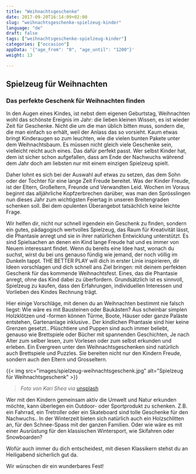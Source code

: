 ```yaml
---
title: "Weihnachtsgeschenke"
date: 2017-09-20T16:14:09+02:00
slug: "weihnachtsgeschenke-spielzeug-kinder"
language: "de"
draft: false
tags: ["weihnachtsgeschenke-spielzeug-kinder"]
categories: ["occasion"]
appData: '{"age_from": "0", "age_until": "1200"}'
weight: 13

---
```


## Spielzeug für Weihnachten

### Das perfekte Geschenk für Weihnachten finden

In den Augen eines Kindes, ist nebst dem eigenen Geburtstag, Weihnachten wohl das schönste Ereignis im Jahr: die lieben kleinen Wissen, es ist wieder Zeit für Geschenke. Nicht die um die man üblich bitten muss, sondern die, die man einfach so erhält, weil der Anlass das so vorsieht. Kaum etwas bringt Kinderaugen so zum leuchten, wie die vielen bunten Pakete unter dem Weihnachtsbaum. Es müssen nicht gleich viele Geschenke  sein, vielleicht reicht auch eines. Das dafür perfekt passt. Wer selbst Kinder hat, dem ist sicher schon aufgefallen, dass am Ende der Nachwuchs während dem Jahr doch am liebsten nur mit einem einzigen Spielzeug spielt.

Daher lohnt es sich bei der Auswahl auf etwas zu setzen, das dem Sohn oder der Tochter für eine lange Zeit Freude bereitet.
Was der Kinder Freude, ist der Eltern, Großeltern, Freunde und Verwandten Leid. Wochen im Voraus beginnt das alljährliche Kopfzerbrechen darüber, was man den Sprösslingen nun dieses Jahr zum wichtigsten Feiertag in unseren Breitengraden schenken soll. Bei dem opulenten Überangebot tatsächlich keine leichte Frage.

Wir helfen dir, nicht nur schnell irgendein ein Geschenk zu finden, sondern ein gutes, pädagogisch wertvolles Spielzeug, das Raum für Kreativität lässt, die Phantasie anregt und sie in ihrer natürlichen Entwicklung unterstützt. Es sind Spielsachen an denen ein Kind lange Freude hat und es immer von Neuem interessant findet.
Wenn du bereits eine Idee hast, wonach du suchst, wirst du bei uns genauso fündig wie jemand, der noch völlig im Dunkeln tappt. THE BETTER PLAY will dich in erster Linie inspirieren, dir Ideen vorschlagen und dich schnell ans Ziel bringen: mit deinem perfekten Geschenk für das kommende Weihnachtsfest. Eines, das die Phantasie anregt, ohne das Kind dabei zu überfordern. Grundsätzlich ist es sinnvoll, Spielzeug zu kaufen, dass den Erfahrungen, individuellen Interessen und Vorlieben des Kindes Rechnung trägt.

Hier einige Vorschläge, mit denen du an Weihnachten bestimmt nie falsch liegst: Wie wäre es mit Bausteinen oder Baukästen? Aus scheinbar simplen Holzklötzen und -formen können Türme, Boote, Häuser oder ganze Paläste entstehen, Gartenanlage inklusive.. Der kindlichen Phantasie sind hier keine Grenzen gesetzt.. Plüschtiere und Puppen sind auch immer beliebt, genauso wie Brettspiele oder Bücher mit spannenden Geschichten, Je nach Alter zum selber lesen, zum Vorlesen oder zum selbst erkunden und erleben. Ein Evergreen unter den Weihnachtsgeschenken sind natürlich auch Brettspiele und Puzzles. Sie bereiten nicht nur den Kindern Freude, sondern auch den Eltern und Grosseltern.

{{< img src="images/spielzeug-weihnachtsgeschenk.jpg" alt="Spielzeug für Weihnachtsgeschenk" >}}
 <blockquote>
  <p><em>Foto von Kari Shea via</em> <a href="https://unsplash.com/photos/VfWkdMue5Jc">unsplash</a></p>
</blockquote>

Wer mit den Kindern gemeinsam aktiv die Umwelt und Natur erkunden möchte, kann überlegen ein Outdoor- oder Sportprodukt zu schenken. Z.B. ein Fahrrad, ein Tretroller oder ein Skateboard sind tolle Geschenke für den Nachwuchs.. In der Winterzeit bieten sich natürlich auch ein Holzschlitten an, für den Schnee-Spass mit der ganzen Familien. Oder wie wäre es mit einer Ausrüstung für den klassischen Wintersport, wie Skifahren oder Snowboarden?

Wofür auch immer du dich entscheidest, mit diesen Klassikern stehst du an Heiligabend sicherlich gut da.

Wir wünschen dir ein wunderbares Fest!
